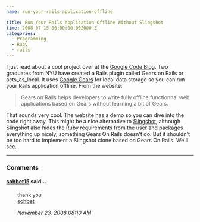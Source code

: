 ```yaml
---
name: run-your-rails-application-offline

title: Run Your Rails Application Offline Without Slingshot
time: 2008-07-15 06:00:00.002000 Z
categories:
  - Programming
  - Ruby
  - rails
---
```


I just read about a cool project over at the <a href="http://google-code-updates.blogspot.com/2008/07/take-your-rails-application-offline.html">Google Code Blog</a>. Two graduates from NYU have created a Rails plugin called Gears on Rails or acts_as_local. It uses <a href="http://gears.google.com/">Google Gears</a> for local data storage so you can run your Rails application offline. From the website:

<blockquote>Gears on Rails helps developers to write fully offline functionnal web applications based on Gears without learning a bit of Gears.</blockquote>

That sounds very cool. The website has a demo so you can dive into the code right away. This might be a nice alternative to <a href="http://joyent.com/developers/slingshot/">Slingshot</a>, although Slingshot also hides the Ruby requirements from the user and packages everything up nicely, something Gears On Rails doesn't do. But it shouldn't be too hard to implement a Slingshot clone based on Gears On Rails. We'll see.
<br/><hr/><h3>Comments</h3>

<div class="swcomment"><h4><a href="http://www.blogger.com/profile/11692329448698082720">sohbet15</a> said...</h4>
<p style="margin-left: 30px">thank you<BR/><A HREF="http://www.sohbet15.com" REL="nofollow" TITLE="sohbet">sohbet</A></p>
<em class="swlightgray" style="margin-left: 30px">November 23, 2008 08:10 AM</em></div>
